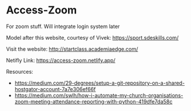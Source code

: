 # Access-Zoom
For zoom stuff. Will integrate login system later

Model after this website, courtesy of Vivek: https://sport.sdeskills.com/

Visit the website: http://startclass.academiaedge.com/

Netifly Link: https://access-zoom.netlify.app/

Resources:
- https://medium.com/29-degrees/setup-a-git-repository-on-a-shared-hostgator-account-7a7e306ef66f
- https://medium.com/swlh/how-i-automate-my-church-organisations-zoom-meeting-attendance-reporting-with-python-419dfe7da58c
